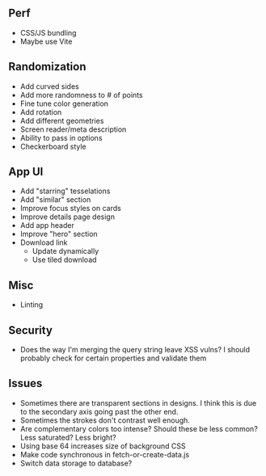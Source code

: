 ## Perf

- CSS/JS bundling
- Maybe use Vite

## Randomization

- Add curved sides
- Add more randomness to # of points
- Fine tune color generation
- Add rotation
- Add different geometries
- Screen reader/meta description
- Ability to pass in options
- Checkerboard style

## App UI

- Add "starring" tesselations
- Add "similar" section
- Improve focus styles on cards
- Improve details page design
- Add app header
- Improve "hero" section
- Download link
  - Update dynamically
  - Use tiled download

## Misc

- Linting

## Security
 
- Does the way I'm merging the query string leave XSS vulns? I should probably check for certain properties and validate them

## Issues

- Sometimes there are transparent sections in designs. I think this is due to the secondary axis going past the other end.
- Sometimes the strokes don't contrast well enough.
- Are complementary colors too intense? Should these be less common? Less saturated? Less bright?
- Using base 64 increases size of background CSS
- Make code synchronous in fetch-or-create-data.js
- Switch data storage to database?
